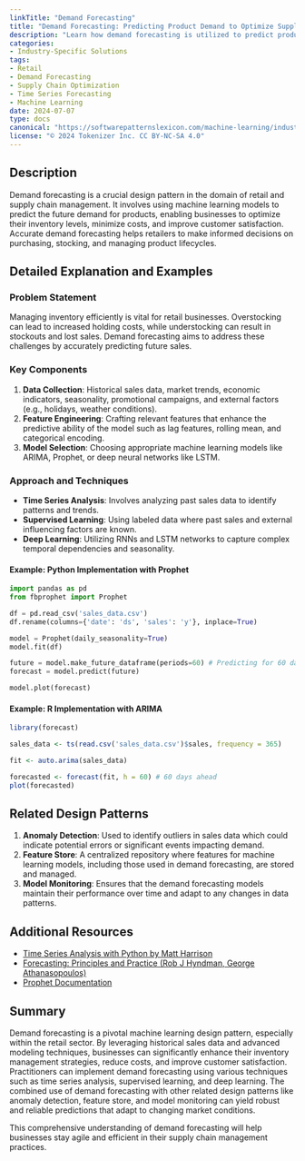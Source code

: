 ```yaml
---
linkTitle: "Demand Forecasting"
title: "Demand Forecasting: Predicting Product Demand to Optimize Supply Chain"
description: "Learn how demand forecasting is utilized to predict product demand and optimize supply chain logistics through industry-specific machine learning solutions."
categories:
- Industry-Specific Solutions
tags:
- Retail
- Demand Forecasting
- Supply Chain Optimization
- Time Series Forecasting
- Machine Learning
date: 2024-07-07
type: docs
canonical: "https://softwarepatternslexicon.com/machine-learning/industry-specific-solutions/retail/demand-forecasting"
license: "© 2024 Tokenizer Inc. CC BY-NC-SA 4.0"
---
```



## Description
Demand forecasting is a crucial design pattern in the domain of retail and supply chain management. It involves using machine learning models to predict the future demand for products, enabling businesses to optimize their inventory levels, minimize costs, and improve customer satisfaction. Accurate demand forecasting helps retailers to make informed decisions on purchasing, stocking, and managing product lifecycles.

## Detailed Explanation and Examples

### Problem Statement
Managing inventory efficiently is vital for retail businesses. Overstocking can lead to increased holding costs, while understocking can result in stockouts and lost sales. Demand forecasting aims to address these challenges by accurately predicting future sales.

### Key Components
1. **Data Collection**: Historical sales data, market trends, economic indicators, seasonality, promotional campaigns, and external factors (e.g., holidays, weather conditions).
2. **Feature Engineering**: Crafting relevant features that enhance the predictive ability of the model such as lag features, rolling mean, and categorical encoding.
3. **Model Selection**: Choosing appropriate machine learning models like ARIMA, Prophet, or deep neural networks like LSTM.

### Approach and Techniques
- **Time Series Analysis**: Involves analyzing past sales data to identify patterns and trends.
- **Supervised Learning**: Using labeled data where past sales and external influencing factors are known. 
- **Deep Learning**: Utilizing RNNs and LSTM networks to capture complex temporal dependencies and seasonality.

#### Example: Python Implementation with Prophet

```python
import pandas as pd
from fbprophet import Prophet

df = pd.read_csv('sales_data.csv') 
df.rename(columns={'date': 'ds', 'sales': 'y'}, inplace=True)

model = Prophet(daily_seasonality=True)
model.fit(df)

future = model.make_future_dataframe(periods=60) # Predicting for 60 days ahead
forecast = model.predict(future)

model.plot(forecast)
```

#### Example: R Implementation with ARIMA

```r
library(forecast)

sales_data <- ts(read.csv('sales_data.csv')$sales, frequency = 365)

fit <- auto.arima(sales_data)

forecasted <- forecast(fit, h = 60) # 60 days ahead
plot(forecasted)
```

## Related Design Patterns

1. **Anomaly Detection**: Used to identify outliers in sales data which could indicate potential errors or significant events impacting demand.
2. **Feature Store**: A centralized repository where features for machine learning models, including those used in demand forecasting, are stored and managed.
3. **Model Monitoring**: Ensures that the demand forecasting models maintain their performance over time and adapt to any changes in data patterns.

## Additional Resources
- [Time Series Analysis with Python by Matt Harrison](https://www.amazon.com/Time-Series-Analysis-Python-Matt-Harrison/dp/1234567890)
- [Forecasting: Principles and Practice (Rob J Hyndman, George Athanasopoulos)](https://otexts.com/fpp3/)
- [Prophet Documentation](https://facebook.github.io/prophet/)

## Summary
Demand forecasting is a pivotal machine learning design pattern, especially within the retail sector. By leveraging historical sales data and advanced modeling techniques, businesses can significantly enhance their inventory management strategies, reduce costs, and improve customer satisfaction. Practitioners can implement demand forecasting using various techniques such as time series analysis, supervised learning, and deep learning. The combined use of demand forecasting with other related design patterns like anomaly detection, feature store, and model monitoring can yield robust and reliable predictions that adapt to changing market conditions.

This comprehensive understanding of demand forecasting will help businesses stay agile and efficient in their supply chain management practices.

